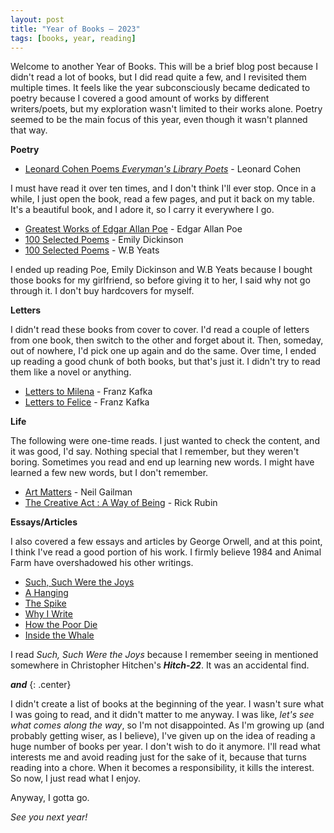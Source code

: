 ```yaml
---
layout: post
title: "Year of Books ― 2023"
tags: [books, year, reading]
---
```


Welcome to another Year of Books. This will be a brief blog post because I didn't read a lot of books, but I did read quite a few, and I revisited them multiple times. It feels like the year subconsciously became dedicated to poetry because I covered a good amount of works by different writers/poets, but my exploration wasn't limited to their works alone. Poetry seemed to be the main focus of this year, even though it wasn't planned that way.

__Poetry__

- [Leonard Cohen Poems *Everyman's Library  Poets*](https://www.amazon.in/Leonard-Cohen-Everymans-Library-POCKET/dp/1841597872) - Leonard Cohen

I must have read it over ten times, and I don't think I'll ever stop. Once in a while, I just open the book, read a few pages, and put it back on my table. It's a beautiful book, and I adore it, so I carry it everywhere I go.

- [Greatest Works of Edgar Allan Poe](https://www.amazon.in/Greatest-Works-Edgar-Deluxe-Hardbound/dp/938777970X) - Edgar Allan Poe
- [100 Selected Poems](https://www.amazon.in/100-Selected-Poems-Emily-Dickinson/dp/9389717590) - Emily Dickinson
- [100 Selected Poems](https://www.amazon.in/100-Selected-Poems-Yeats-Collectable/dp/9388369750) - W.B Yeats

I ended up reading Poe, Emily Dickinson and W.B Yeats because I bought those books for my girlfriend, so before giving it to her, I said why not go through it. I don't buy hardcovers for myself.

__Letters__

I didn't read these books from cover to cover. I'd read a couple of letters from one book, then switch to the other and forget about it. Then, someday, out of nowhere, I'd pick one up again and do the same. Over time, I ended up reading a good chunk of both books, but that's just it. I didn't try to read them like a novel or anything.

- [Letters to Milena](https://www.goodreads.com/book/show/88340.Letters_to_Milena) - Franz Kafka
- [Letters to Felice](https://www.goodreads.com/book/show/116511.Letters_to_Felice?) - Franz Kafka

__Life__

The following were one-time reads. I just wanted to check the content, and it was good, I'd say. Nothing special that I remember, but they weren't boring. Sometimes you read and end up learning new words. I might have learned a few new words, but I don't remember.

- [Art Matters](https://www.goodreads.com/book/show/40090596-art-matters) - Neil Gailman
- [The Creative Act : A Way of Being](https://www.goodreads.com/book/show/60965426-the-creative-act) - Rick Rubin


__Essays/Articles__

I also covered a few essays and articles by George Orwell, and at this point, I think I've read a good portion of his work. I firmly believe 1984 and Animal Farm have overshadowed his other writings.

- [Such, Such Were the Joys](https://www.orwell.ru/library/essays/joys/english/e_joys)
- [A Hanging](https://orwell.ru/library/articles/hanging/english/e_hanging)
- [The Spike](https://orwell.ru/library/articles/spike/english/e_spike)
- [Why I Write](https://orwell.ru/library/essays/wiw/english/e_wiw)
- [How the Poor Die](https://orwell.ru/library/articles/Poor_Die/english/e_pdie)
- [Inside the Whale](https://orwell.ru/library/essays/whale/english/e_itw)


I read *Such, Such Were the Joys* because I remember seeing in mentioned somewhere in Christopher Hitchen's __*Hitch-22*__. It was an accidental find.


__*and*__
{: .center}

I didn't create a list of books at the beginning of the year. I wasn't sure what I was going to read, and it didn't matter to me anyway. I was like, *let's see what comes along the way*, so I'm not disappointed. As I'm growing up (and probably getting wiser, as I believe), I've given up on the idea of reading a huge number of books per year. I don't wish to do it anymore. I'll read what interests me and avoid reading just for the sake of it, because that turns reading into a chore. When it becomes a responsibility, it kills the interest. So now, I just read what I enjoy.

Anyway, I gotta go.

*See you next year!*
